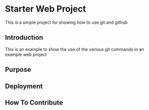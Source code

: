 # Starter Web Project

This is a simple project for showing how to use git and github

## Introduction

This is an example to show the use of the various git commands in an example web project

## Purpose

## Deployment

## How To Contribute
